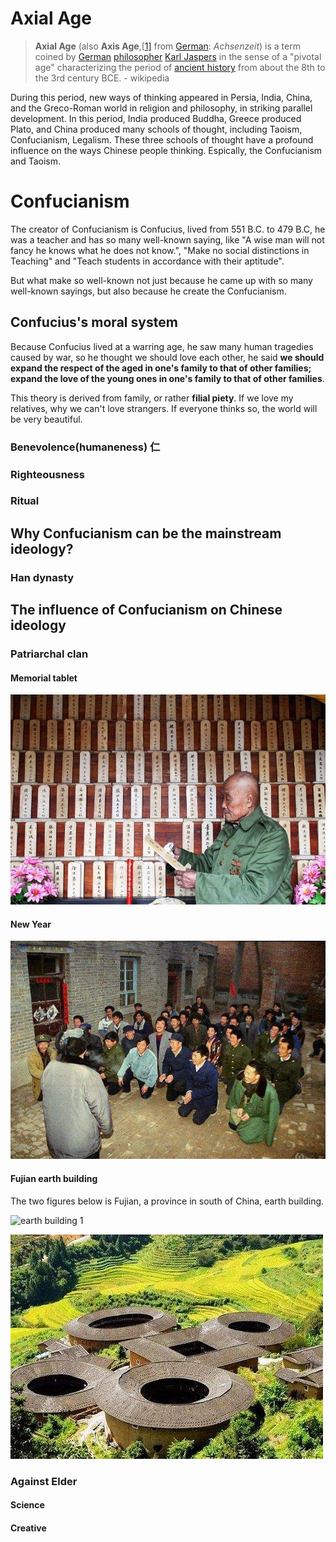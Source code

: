 # Axial Age

>  **Axial Age** (also **Axis Age**,[[1\]](https://en.wikipedia.org/wiki/Axial_Age#cite_note-1) from [German](https://en.wikipedia.org/wiki/German_language): *Achsenzeit*) is a term coined by [German](https://en.wikipedia.org/wiki/Germany) [philosopher](https://en.wikipedia.org/wiki/Philosopher) [Karl Jaspers](https://en.wikipedia.org/wiki/Karl_Jaspers) in the sense of a "pivotal age" characterizing the period of [ancient history](https://en.wikipedia.org/wiki/Ancient_history) from about the 8th to the 3rd century BCE. - wikipedia

During this period, new ways of thinking appeared in Persia, India, China, and the Greco-Roman world in religion and philosophy, in striking parallel development. In this period, India produced Buddha, Greece produced Plato, and China produced many schools of thought, including Taoism, Confucianism, Legalism. These three schools of thought have a profound influence on the ways Chinese people thinking. Espically, the Confucianism and Taoism.

# Confucianism

The creator of Confucianism is Confucius, lived from 551 B.C. to 479 B.C, he was a teacher and has so many well-known saying, like "A wise man will not fancy he knows what he does not know.", "Make no social distinctions in Teaching" and "Teach students in accordance with their aptitude".

But what make so well-known not just because he came up with so many well-known sayings, but also because he create the Confucianism.

## Confucius's moral system

Because Confucius lived at a warring age, he saw many human tragedies caused by war, so he thought we should love each other, he said **we should expand the respect of the aged in one's family to that of other families; expand the love of the young ones in one's family to that of other families**.

This theory is derived from family, or rather **filial piety**. If we love my relatives, why we can't love strangers. If everyone thinks so, the world will be very beautiful.

### Benevolence(humaneness) 仁



### Righteousness

### Ritual

## Why Confucianism can be the mainstream ideology?

### Han dynasty

## The influence of Confucianism on Chinese ideology

### Patriarchal clan

#### Memorial tablet

![](../figures/blog2/MemorialTablet.jpeg)

#### New Year

![New Year](../figures/blog2/NewYear.jpeg)

#### Fujian earth building

The two figures below is Fujian, a province in south of China, earth building.

![earth building 1](/Users/henrywong/opensource/cambly-course-blogs/figures/blog2/earthbuild.jpeg)

![earth building2](../figures/blog2/earthbuild2.jpeg)

### Against Elder

#### Science

#### Creative



 

